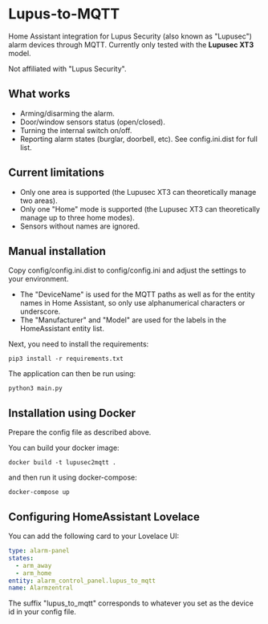 # Lupus-to-MQTT

Home Assistant integration for Lupus Security (also known as "Lupusec") alarm devices through MQTT.
Currently only tested with the **Lupusec XT3** model.

Not affiliated with "Lupus Security".

## What works

* Arming/disarming the alarm.
* Door/window sensors status (open/closed).
* Turning the internal switch on/off.
* Reporting alarm states (burglar, doorbell, etc). See config.ini.dist for full list.

## Current limitations

* Only one area is supported (the Lupusec XT3 can theoretically manage two areas).
* Only one "Home" mode is supported (the Lupusec XT3 can theoretically manage up to three home modes).
* Sensors without names are ignored.

## Manual installation

Copy config/config.ini.dist to config/config.ini and adjust the settings to your environment.

* The "DeviceName" is used for the MQTT paths as well as for the entity names in Home Assistant, so only use alphanumerical characters or underscore.
* The "Manufacturer" and "Model" are used for the labels in the HomeAssistant entity list.

Next, you need to install the requirements:

```shell
pip3 install -r requirements.txt
```

The application can then be run using:

```shell
python3 main.py
```
## Installation using Docker

Prepare the config file as described above.

You can build your docker image:
```shell
docker build -t lupusec2mqtt .
```

and then run it using docker-compose:

```shell
docker-compose up
```

## Configuring HomeAssistant Lovelace

You can add the following card to your Lovelace UI:

```yaml
type: alarm-panel
states:
  - arm_away
  - arm_home
entity: alarm_control_panel.lupus_to_mqtt
name: Alarmzentral
``` 

The suffix "lupus_to_mqtt" corresponds to whatever you set as the device id in your config file.

